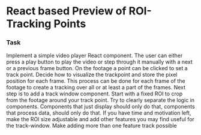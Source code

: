 # React based Preview of ROI-Tracking Points

### Task

Implement a simple video player React component. The user can either press a play button to play the video or step through it manually with a next or a previous frame button. On the footage a point can be clicked to set a track point. Decide how to visualize the trackpoint and store the pixel position for each frame. This process can be done for each frame of the footage to create a tracking over all or at least a part of the frames. Next step is to add a track window component. Start with a fixed ROI to crop from the footage around your track point. Try to clearly separate the logic in components. Components that just display should only do that, components that process data, should only do that. If you have time and motivation left, make the ROI size adjustable and add other features you may find useful for the track-window. Make adding more than one feature track possible
